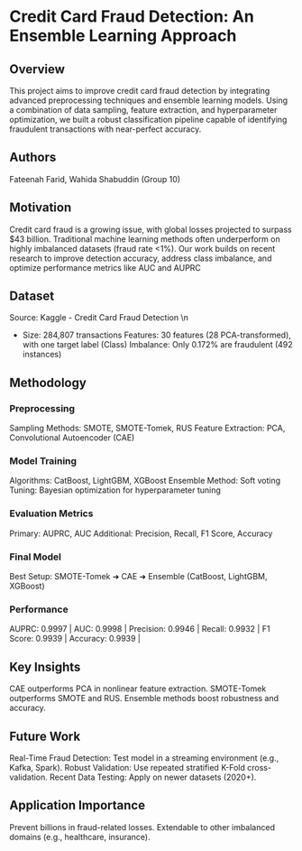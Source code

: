 # Credit Card Fraud Detection: An Ensemble Learning Approach
## Overview
This project aims to improve credit card fraud detection by integrating advanced preprocessing techniques and ensemble learning models. Using a combination of data sampling, feature extraction, and hyperparameter optimization, we built a robust classification pipeline capable of identifying fraudulent transactions with near-perfect accuracy.

## Authors
Fateenah Farid, Wahida Shabuddin (Group 10)

## Motivation
Credit card fraud is a growing issue, with global losses projected to surpass $43 billion. Traditional machine learning methods often underperform on highly imbalanced datasets (fraud rate <1%). Our work builds on recent research to improve detection accuracy, address class imbalance, and optimize performance metrics like AUC and AUPRC

## Dataset
Source: Kaggle - Credit Card Fraud Detection \n
* Size: 284,807 transactions
Features: 30 features (28 PCA-transformed), with one target label (Class)
Imbalance: Only 0.172% are fraudulent (492 instances)

## Methodology

### Preprocessing
Sampling Methods: SMOTE, SMOTE-Tomek, RUS
Feature Extraction: PCA, Convolutional Autoencoder (CAE)

### Model Training
Algorithms: CatBoost, LightGBM, XGBoost
Ensemble Method: Soft voting
Tuning: Bayesian optimization for hyperparameter tuning

### Evaluation Metrics
Primary: AUPRC, AUC
Additional: Precision, Recall, F1 Score, Accuracy

### Final Model
Best Setup: SMOTE-Tomek ➜ CAE ➜ Ensemble (CatBoost, LightGBM, XGBoost)

### Performance
AUPRC: 0.9997 |
AUC: 0.9998 |
Precision: 0.9946 |
Recall: 0.9932 |
F1 Score: 0.9939 |
Accuracy: 0.9939 |

## Key Insights
CAE outperforms PCA in nonlinear feature extraction.
SMOTE-Tomek outperforms SMOTE and RUS.
Ensemble methods boost robustness and accuracy.

## Future Work
Real-Time Fraud Detection: Test model in a streaming environment (e.g., Kafka, Spark).
Robust Validation: Use repeated stratified K-Fold cross-validation.
Recent Data Testing: Apply on newer datasets (2020+).

## Application Importance
Prevent billions in fraud-related losses.
Extendable to other imbalanced domains (e.g., healthcare, insurance).
